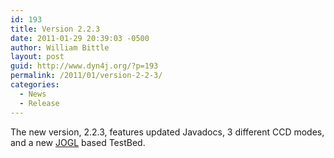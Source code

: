 ```yaml
---
id: 193
title: Version 2.2.3
date: 2011-01-29 20:39:03 -0500
author: William Bittle
layout: post
guid: http://www.dyn4j.org/?p=193
permalink: /2011/01/version-2-2-3/
categories:
  - News
  - Release
---
```

The new version, 2.2.3, features updated Javadocs, 3 different CCD modes, and a new <a href="http://www.jogamp.org">JOGL</a> based TestBed.  
